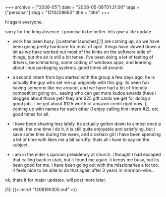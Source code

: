 +++
archive = ["2008-05"]
date = "2008-05-08T01:21:00"
tags = ["personal"]
slug = "1210209660"
title = "title"
+++

hi again everyone.

sorry for the long absence. i promise to be better. lets give a life
update:

- work has been busy. [customer launches][1] are coming up, so we have
  been going pretty hardcore for most of april. things have slowed down
  a bit as we have worked out most of the kinks on the software side of
  things, but the air is still a bit tense. i've been doing a lot of
  testing of drivers, benchmarking, some coding of windows apps, and
  learning about linux packaging systems. good times all around.

- a second intern from byu started with the group a few days ago. he is
  actually the guy who set me up originally with this gig. its been fun
  having someone like me around, and we have had a bit of friendly
  competition going on.. seeing who can get more kudos awards (have
  i blogged about those yet? they are $25 gift cards we get for doing
  a good job.. i've got about $125 worth of amazon credit right now..),
  coming up with names for each other (i enjoy calling him intern #2),
  etc. good times for all.

- i have been shaving less lately. its actually gotten down to almost once
  a week. the one time i do it, it is still quite enjoyable and
  satisfying, but i save some time during the week, and a certain girl
  i have been spending a lot of time with likes me a bit scruffy. thats
  all i have to say on the subject.

- i am in the elder's quorum presidency at church. i thought i had escaped
  that calling back in utah, but it found me again. it keeps me busy, but
  its been good for me. i have been going out with the missionaries a lot
  too. it feels nice to be able to do that again after 3 years in
  mormon-ville...

ok, thats it for major updates. will post more later.

[1]: {{< relref "1208190300.md" >}}

